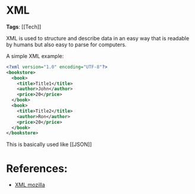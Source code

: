 # XML

**Tags**: [[Tech]]

XML is used to structure and describe data in an easy way that is readable by humans but also easy to parse for computers.

A simple XML example:

```xml
<?xml version="1.0" encoding="UTF-8"?>
<bookstore>
  <book>
    <title>Title1</title>
    <author>John</author>
    <price>20</price>
  </book>
  <book>
    <title>Title2</title>
    <author>Ron</author>
    <price>20</price>
  </book>
</bookstore>
```

This is basically used like [[JSON]]

# References:

- [XML mozilla](https://developer.mozilla.org/en-US/docs/Web/XML/XML_introduction)
